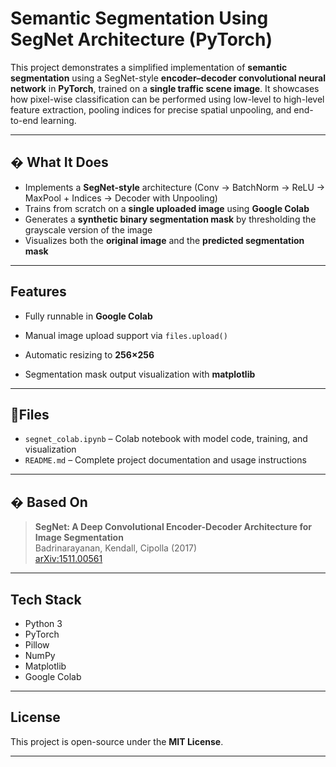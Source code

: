 #  Semantic Segmentation Using SegNet Architecture (PyTorch)

This project demonstrates a simplified implementation of **semantic segmentation** using a SegNet-style **encoder–decoder convolutional neural network** in **PyTorch**, trained on a **single traffic scene image**. It showcases how pixel-wise classification can be performed using low-level to high-level feature extraction, pooling indices for precise spatial unpooling, and end-to-end learning.

---

## � What It Does

- Implements a **SegNet-style** architecture (Conv → BatchNorm → ReLU → MaxPool + Indices → Decoder with Unpooling)
- Trains from scratch on a **single uploaded image** using **Google Colab**
- Generates a **synthetic binary segmentation mask** by thresholding the grayscale version of the image
- Visualizes both the **original image** and the **predicted segmentation mask**

---

## Features

- Fully runnable in **Google Colab**
- Manual image upload support via `files.upload()`
- Automatic resizing to **256×256**
  
- Segmentation mask output visualization with **matplotlib**

---

## 📁Files

- `segnet_colab.ipynb` – Colab notebook with model code, training, and visualization
- `README.md` – Complete project documentation and usage instructions

---



## � Based On

> **SegNet: A Deep Convolutional Encoder-Decoder Architecture for Image Segmentation**  
> Badrinarayanan, Kendall, Cipolla (2017)  
> [arXiv:1511.00561](https://arxiv.org/abs/1511.00561)

---

## Tech Stack

- Python 3
- PyTorch
- Pillow
- NumPy
- Matplotlib
- Google Colab

---

## License

This project is open-source under the **MIT License**.

---
